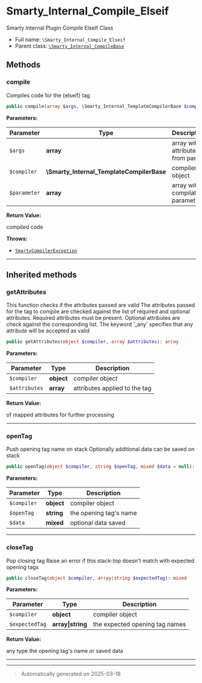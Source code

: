 
# Smarty_Internal_Compile_Elseif

Smarty Internal Plugin Compile ElseIf Class



* Full name: `\Smarty_Internal_Compile_Elseif`
* Parent class: [`\Smarty_Internal_CompileBase`](./Smarty_Internal_CompileBase.md)




## Methods


### compile

Compiles code for the {elseif} tag

```php
public compile(array $args, \Smarty_Internal_TemplateCompilerBase $compiler, array $parameter): string
```








**Parameters:**

| Parameter | Type | Description |
|-----------|------|-------------|
| `$args` | **array** | array with attributes from parser |
| `$compiler` | **\Smarty_Internal_TemplateCompilerBase** | compiler object |
| `$parameter` | **array** | array with compilation parameter |


**Return Value:**

compiled code



**Throws:**

- [`SmartyCompilerException`](./SmartyCompilerException.md)



***


## Inherited methods


### getAttributes

This function checks if the attributes passed are valid
The attributes passed for the tag to compile are checked against the list of required and
optional attributes. Required attributes must be present. Optional attributes are check against
the corresponding list. The keyword '_any' specifies that any attribute will be accepted
as valid

```php
public getAttributes(object $compiler, array $attributes): array
```








**Parameters:**

| Parameter | Type | Description |
|-----------|------|-------------|
| `$compiler` | **object** | compiler object |
| `$attributes` | **array** | attributes applied to the tag |


**Return Value:**

of mapped attributes for further processing




***

### openTag

Push opening tag name on stack
Optionally additional data can be saved on stack

```php
public openTag(object $compiler, string $openTag, mixed $data = null): mixed
```








**Parameters:**

| Parameter | Type | Description |
|-----------|------|-------------|
| `$compiler` | **object** | compiler object |
| `$openTag` | **string** | the opening tag&#039;s name |
| `$data` | **mixed** | optional data saved |





***

### closeTag

Pop closing tag
Raise an error if this stack-top doesn't match with expected opening tags

```php
public closeTag(object $compiler, array|string $expectedTag): mixed
```








**Parameters:**

| Parameter | Type | Description |
|-----------|------|-------------|
| `$compiler` | **object** | compiler object |
| `$expectedTag` | **array&#124;string** | the expected opening tag names |


**Return Value:**

any type the opening tag's name or saved data




***


***
> Automatically generated on 2025-03-18
